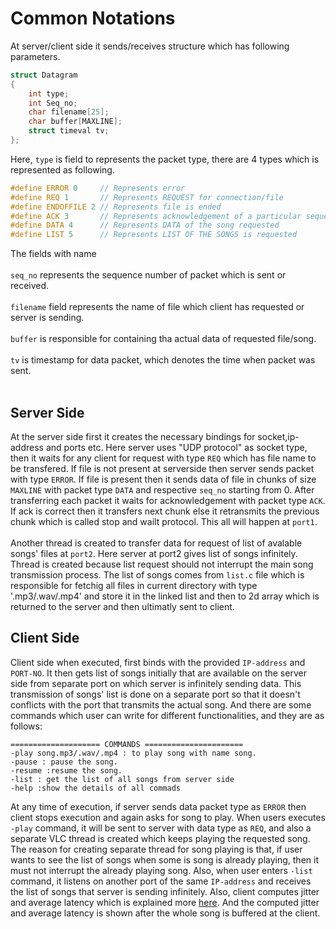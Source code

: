 # Common Notations
At server/client side it sends/receives structure which has following parameters.
```C
struct Datagram
{
	int type;
	int Seq_no;
	char filename[25];
	char buffer[MAXLINE];
	struct timeval tv;
};
```
Here, `type` is field to represents the packet type, there are 4 types which is represented as following.
```C
#define ERROR 0    	// Represents error
#define REQ 1		// Represents REQUEST for connection/file
#define ENDOFFILE 2	// Represents file is ended
#define ACK 3		// Represents acknowledgement of a particular sequence packet
#define DATA 4		// Represents DATA of the song requested
#define LIST 5		// Represents LIST OF THE SONGS is requested
```
The fields with name </br></br>
`seq_no` represents the sequence number of packet which is sent or received. </br></br>
`filename` field represents the name of file which client has requested or server is sending. </br></br>
`buffer` is responsible for containing tha actual data of requested file/song. </br></br>
`tv` is timestamp for data packet, which denotes the time when packet was sent.	</br></br>

## Server Side
At the server side first it creates the necessary bindings for socket,ip-address and ports etc. Here server uses "UDP protocol" as socket type, then it waits for any client for  request with type `REQ` which has file name to be transfered. If file is not present at serverside then server sends packet with type `ERROR`. If file is present then it sends data of file in chunks of size `MAXLINE` with packet type `DATA` and respective `seq_no` starting from 0. After transferring each packet it waits for acknowledgement with packet type `ACK`. If ack is correct then it transfers next chunk else it retransmits the previous chunk which is called stop and wailt protocol. This all will happen at `port1`.
</br></br>
Another thread is created to transfer data for request of list of avalable songs' files at `port2`. Here server at port2 gives list of songs infinitely. Thread is created because list request should not interrupt the main song transmission process. The list of songs comes from `list.c` file which is responsible for fetchig all files in current directory with type '.mp3/.wav/.mp4' and store it in the linked list and then to 2d array which is returned to the server and then ultimatly sent to client.

## Client Side

Client side when executed, first binds with the provided ```IP-address``` and ```PORT-NO```. It then gets list of songs initially that are available on the server side from separate port on which server is infinitely sending data. This transmission of songs' list is done on a separate port so that it doesn't conflicts with the port that transmits the actual song. And there are some commands which user can write for different functionalities, and they are as follows:

```
==================== COMMANDS ======================
-play song.mp3/.wav/.mp4 : to play song with name song.  
-pause : pause the song. 
-resume :resume the song. 
-list : get the list of all songs from server side
-help :show the details of all commads
```

At any time of execution, if server sends data packet type as ```ERROR``` then client stops execution and again asks for song to play. When users executes ```-play``` command, it will be sent to server with data type as ```REQ```, and also a separate VLC thread is created which keeps playing the requested song. The reason for creating separate thread for song playing is that, if user wants to see the list of songs when some is song is already playing, then it must not interrupt the already playing song. Also, when user enters ```-list``` command, it listens on another port of the same ```IP-address``` and receives the list of songs that server is sending infinitely. Also, client computes jitter and average latency which is explained more [here](https://github.com/luckyman1025/Audio-Streaming-in-C/blob/main/Docs/Measuring_Jitter_And_Average_Latency.md#jitter). And the computed jitter and average latency is shown after the whole song is buffered at the client. 
